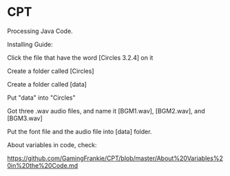 # CPT

Processing Java Code.

Installing Guide:

Click the file that have the word [Circles 3.2.4] on it

Create a folder called [Circles]

Create a folder called [data]

Put "data" into "Circles"

Got three .wav audio files, and name it [BGM1.wav], [BGM2.wav], and [BGM3.wav]

Put the font file and the audio file into [data] folder.

About variables in code, check: 

https://github.com/GamingFrankie/CPT/blob/master/About%20Variables%20in%20the%20Code.md
